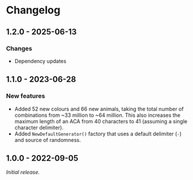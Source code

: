 # Changelog

## 1.2.0 - 2025-06-13

### Changes

- Dependency updates

## 1.1.0 - 2023-06-28

### New features

- Added 52 new colours and 66 new animals, taking the total number of combinations
  from ~33 million to ~64 million. This also increases the maximum length of an ACA
  from 40 characters to 41 (assuming a single character delimiter).
- Added `NewDefaultGenerator()` factory that uses a default delimiter (`-`) and
  source of randomness.

## 1.0.0 - 2022-09-05

_Initial release._
